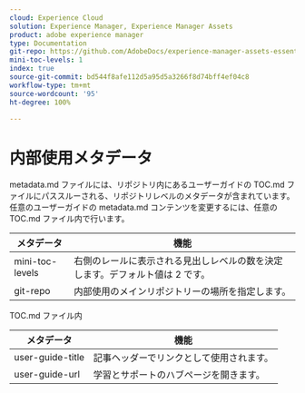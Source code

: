 ```yaml
---
cloud: Experience Cloud
solution: Experience Manager, Experience Manager Assets
product: adobe experience manager
type: Documentation
git-repo: https://github.com/AdobeDocs/experience-manager-assets-essentials.ja-JP
mini-toc-levels: 1
index: true
source-git-commit: bd544f8afe112d5a95d5a3266f8d74bff4ef04c8
workflow-type: tm+mt
source-wordcount: '95'
ht-degree: 100%

---
```



# 内部使用メタデータ

metadata.md ファイルには、リポジトリ内にあるユーザーガイドの TOC.md ファイルにパススルーされる、リポジトリレベルのメタデータが含まれています。任意のユーザーガイドの metadata.md コンテンツを変更するには、任意の TOC.md ファイル内で行います。

| メタデータ | 機能 |
|--- |--- |
| mini-toc-levels | 右側のレールに表示される見出しレベルの数を決定します。デフォルト値は 2 です。 |
| git-repo | 内部使用のメインリポジトリーの場所を指定します。 |

TOC.md ファイル内

| メタデータ | 機能 |
|--- |--- |
| user-guide-title | 記事ヘッダーでリンクとして使用されます。 |
| user-guide-url | 学習とサポートのハブページを開きます。 |
